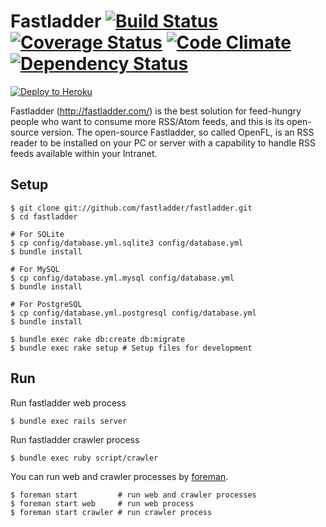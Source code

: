 # Fastladder [![Build Status](https://travis-ci.org/fastladder/fastladder.png?branch=master)](https://travis-ci.org/fastladder/fastladder) [![Coverage Status](https://coveralls.io/repos/fastladder/fastladder/badge.png?branch=master)](https://coveralls.io/r/fastladder/fastladder) [![Code Climate](https://codeclimate.com/github/fastladder/fastladder.png)](https://codeclimate.com/github/fastladder/fastladder) [![Dependency Status](https://gemnasium.com/fastladder/fastladder.png)](https://gemnasium.com/fastladder/fastladder)

[![Deploy to Heroku](https://www.herokucdn.com/deploy/button.png)](https://heroku.com/deploy)

Fastladder (http://fastladder.com/) is the best solution for feed-hungry people who want to consume more RSS/Atom feeds, and this is its open-source version.
The open-source Fastladder, so called OpenFL, is an RSS reader to be installed on your PC or server with a capability to handle RSS feeds available within your Intranet.

## Setup

```
$ git clone git://github.com/fastladder/fastladder.git
$ cd fastladder

# For SQLite
$ cp config/database.yml.sqlite3 config/database.yml
$ bundle install

# For MySQL
$ cp config/database.yml.mysql config/database.yml
$ bundle install

# For PostgreSQL
$ cp config/database.yml.postgresql config/database.yml
$ bundle install

$ bundle exec rake db:create db:migrate
$ bundle exec rake setup # Setup files for development
```

## Run

Run fastladder web process

```
$ bundle exec rails server
```

Run fastladder crawler process

```
$ bundle exec ruby script/crawler
```

You can run web and crawler processes by [foreman](https://github.com/ddollar/foreman).

```
$ foreman start         # run web and crawler processes
$ foreman start web     # run web process
$ foreman start crawler # run crawler process
```
